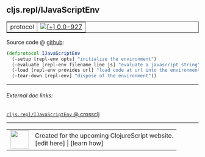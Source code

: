 ## cljs.repl/IJavaScriptEnv



 <table border="1">
<tr>
<td>protocol</td>
<td><a href="https://github.com/cljsinfo/cljs-api-docs/tree/0.0-927"><img valign="middle" alt="[+] 0.0-927" title="Added in 0.0-927" src="https://img.shields.io/badge/+-0.0--927-lightgrey.svg"></a> </td>
</tr>
</table>









Source code @ [github](https://github.com/clojure/clojurescript/blob/r3165/src/clj/cljs/repl.clj#L106-L110):

```clj
(defprotocol IJavaScriptEnv
  (-setup [repl-env opts] "initialize the environment")
  (-evaluate [repl-env filename line js] "evaluate a javascript string")
  (-load [repl-env provides url] "load code at url into the environment")
  (-tear-down [repl-env] "dispose of the environment"))
```

<!--
Repo - tag - source tree - lines:

 <pre>
clojurescript @ r3165
└── src
    └── clj
        └── cljs
            └── <ins>[repl.clj:106-110](https://github.com/clojure/clojurescript/blob/r3165/src/clj/cljs/repl.clj#L106-L110)</ins>
</pre>

-->

---



###### External doc links:

[`cljs.repl/IJavaScriptEnv` @ crossclj](http://crossclj.info/fun/cljs.repl/IJavaScriptEnv.html)<br>

---

 <table>
<tr><td>
<img valign="middle" align="right" width="48px" src="http://i.imgur.com/Hi20huC.png">
</td><td>
Created for the upcoming ClojureScript website.<br>
[edit here] | [learn how]
</td></tr></table>

[edit here]:https://github.com/cljsinfo/cljs-api-docs/blob/master/cljsdoc/cljs.repl/IJavaScriptEnv.cljsdoc
[learn how]:https://github.com/cljsinfo/cljs-api-docs/wiki/cljsdoc-files

<!--

This information was too distracting to show to readers, but I'll leave it
commented here since it is helpful to:

- pretty-print the data used to generate this document
- and show how to retrieve that data



The API data for this symbol:

```clj
{:ns "cljs.repl",
 :name "IJavaScriptEnv",
 :type "protocol",
 :full-name-encode "cljs.repl/IJavaScriptEnv",
 :source {:code "(defprotocol IJavaScriptEnv\n  (-setup [repl-env opts] \"initialize the environment\")\n  (-evaluate [repl-env filename line js] \"evaluate a javascript string\")\n  (-load [repl-env provides url] \"load code at url into the environment\")\n  (-tear-down [repl-env] \"dispose of the environment\"))",
          :title "Source code",
          :repo "clojurescript",
          :tag "r3165",
          :filename "src/clj/cljs/repl.clj",
          :lines [106 110]},
 :methods [{:name "-setup",
            :signature ["[repl-env opts]"],
            :docstring "initialize the environment"}
           {:name "-evaluate",
            :signature ["[repl-env filename line js]"],
            :docstring "evaluate a javascript string"}
           {:name "-load",
            :signature ["[repl-env provides url]"],
            :docstring "load code at url into the environment"}
           {:name "-tear-down",
            :signature ["[repl-env]"],
            :docstring "dispose of the environment"}],
 :full-name "cljs.repl/IJavaScriptEnv",
 :history [["+" "0.0-927"]]}

```

Retrieve the API data for this symbol:

```clj
;; from Clojure REPL
(require '[clojure.edn :as edn])
(-> (slurp "https://raw.githubusercontent.com/cljsinfo/cljs-api-docs/catalog/cljs-api.edn")
    (edn/read-string)
    (get-in [:symbols "cljs.repl/IJavaScriptEnv"]))
```

-->
